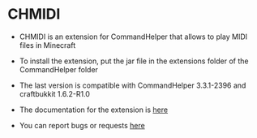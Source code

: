 CHMIDI
======


- CHMIDI is an extension for CommandHelper that allows to play MIDI files in Minecraft

- To install the extension, put the jar file in the extensions folder of the CommandHelper folder
 
- The last version is compatible with CommandHelper 3.3.1-2396 and craftbukkit 1.6.2-R1.0

- The documentation for the extension is [here](https://github.com/Hekta/CHMIDI/wiki)

- You can report bugs or requests [here](https://github.com/Hekta/CHMIDI/issues)
